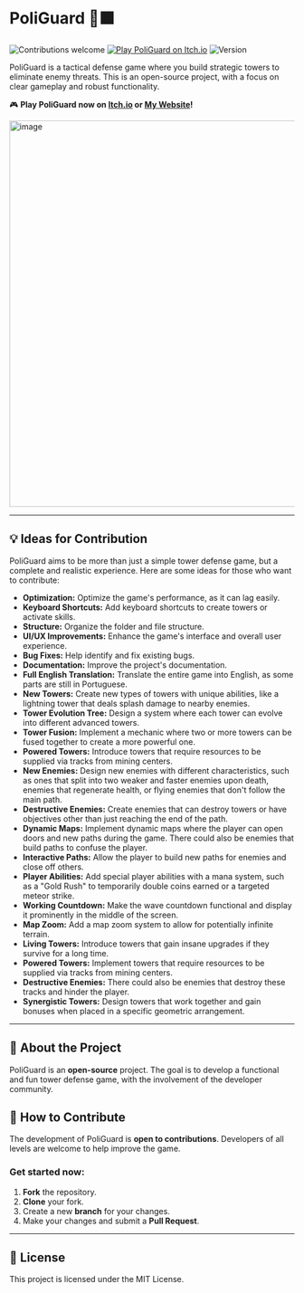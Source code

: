 # PoliGuard 🏰🟧
![Contributions welcome](https://img.shields.io/badge/contributions-welcome-brightgreen.svg)
[![Play PoliGuard on Itch.io](https://img.shields.io/badge/Play-Now%20on%20Itch.io-ff5c5c?style=for-the-badge&logo=itch.io&logoColor=white)](https://ionmateus.itch.io/poliguard)
![Version](https://img.shields.io/badge/version-1.0.0-blue)


PoliGuard is a tactical defense game where you build strategic towers to eliminate enemy threats. This is an open-source project, with a focus on clear gameplay and robust functionality.

🎮 **Play PoliGuard now on [Itch.io](https://ionmateus.itch.io/poliguard) or [My Website](https://ionmateus.github.io/poliguard)!**


<img width="1326" height="683" alt="image" src="https://github.com/user-attachments/assets/be8d789e-c22b-4cfd-95f7-3e1ef6813ed5" />

---

## 💡 Ideas for Contribution
PoliGuard aims to be more than just a simple tower defense game, but a complete and realistic experience. Here are some ideas for those who want to contribute:

-   **Optimization:** Optimize the game's performance, as it can lag easily.
-   **Keyboard Shortcuts:** Add keyboard shortcuts to create towers or activate skills.
-   **Structure:** Organize the folder and file structure.
-   **UI/UX Improvements:** Enhance the game's interface and overall user experience.
-   **Bug Fixes:** Help identify and fix existing bugs.
-   **Documentation:** Improve the project's documentation.
-   **Full English Translation:** Translate the entire game into English, as some parts are still in Portuguese.
-   **New Towers:** Create new types of towers with unique abilities, like a lightning tower that deals splash damage to nearby enemies.
-   **Tower Evolution Tree:** Design a system where each tower can evolve into different advanced towers.
-   **Tower Fusion:** Implement a mechanic where two or more towers can be fused together to create a more powerful one.
-   **Powered Towers:** Introduce towers that require resources to be supplied via tracks from mining centers.
-   **New Enemies:** Design new enemies with different characteristics, such as ones that split into two weaker and faster enemies upon death, enemies that regenerate health, or flying enemies that don't follow the main path.
-   **Destructive Enemies:** Create enemies that can destroy towers or have objectives other than just reaching the end of the path.
-   **Dynamic Maps:** Implement dynamic maps where the player can open doors and new paths during the game. There could also be enemies that build paths to confuse the player.
-   **Interactive Paths:** Allow the player to build new paths for enemies and close off others.
-   **Player Abilities:** Add special player abilities with a mana system, such as a "Gold Rush" to temporarily double coins earned or a targeted meteor strike.
-   **Working Countdown:** Make the wave countdown functional and display it prominently in the middle of the screen.
- **Map Zoom:** Add a map zoom system to allow for potentially infinite terrain.
- **Living Towers:** Introduce towers that gain insane upgrades if they survive for a long time.
- **Powered Towers:** Implement towers that require resources to be supplied via tracks from mining centers.
- **Destructive Enemies:** There could also be enemies that destroy these tracks and hinder the player.
-   **Synergistic Towers:** Design towers that work together and gain bonuses when placed in a specific geometric arrangement.

---

## 🎯 About the Project
PoliGuard is an **open-source** project. The goal is to develop a functional and fun tower defense game, with the involvement of the developer community.



## 🚀 How to Contribute
The development of PoliGuard is **open to contributions**. Developers of all levels are welcome to help improve the game.

### Get started now:
1. **Fork** the repository.
2. **Clone** your fork.
3. Create a new **branch** for your changes.
4. Make your changes and submit a **Pull Request**.

---

## 📄 License
This project is licensed under the MIT License.
